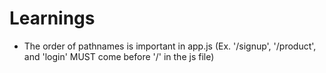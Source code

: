 # Learnings

* The order of pathnames is important in app.js (Ex. '/signup', '/product', and 'login' MUST come before '/' in the js file)